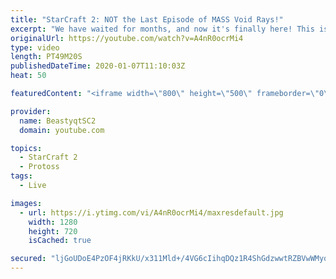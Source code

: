 ```yaml
---
title: "StarCraft 2: NOT the Last Episode of MASS Void Rays!"
excerpt: "We have waited for months, and now it's finally here! This is the VOID RAYS to GRANDMASTER series! With the new balance changes to speedy Void Rays in the latest patch, we can now begin the series right! At this point in the series, we are introducing other units into the composition to make the games"
originalUrl: https://youtube.com/watch?v=A4nR0ocrMi4
type: video
length: PT49M20S
publishedDateTime: 2020-01-07T11:10:03Z
heat: 50

featuredContent: "<iframe width=\"800\" height=\"500\" frameborder=\"0\" src=\"https://www.youtube.com/embed/A4nR0ocrMi4\" allow=\"accelerometer; autoplay; encrypted-media; gyroscope; picture-in-picture\" allowfullscreen></iframe>"

provider:
  name: BeastyqtSC2
  domain: youtube.com

topics:
  - StarCraft 2
  - Protoss
tags:
  - Live

images:
  - url: https://i.ytimg.com/vi/A4nR0ocrMi4/maxresdefault.jpg
    width: 1280
    height: 720
    isCached: true

secured: "ljGoUDoE4PzOF4jRKkU/x311Mld+/4VG6cIihqDQz1R4ShGdzwwtRZBVwWMyo87vr2NFGsihMfajFhWX2wlcvFJnbxj7GQfLFi0gHem1U3qi5LcZQdPxJH/AX/9cWNxm1ZFUATTS5LvR1JVBq5i62KfAbWLDhtModCofG2e3uZSvVdTQi49qwEyuASi7aX/sH7caQS49EJPmrx5cDmE/5KVRpful1+UDBkn/8Q5tNrMXzMsWKMxFW1SFgMYYjqIgHJtTxjNe4yOTlo55ujHOsrs/bN+Nnxph5SQiLc9VJuGOKpyWSDFclxC3LpBKpDeHDR/JM+BkxWLyNRC++gS+1XSPzJT2BRJCt37MS34n96O6kYGjydv7BxRPgFD+TUo6U1faqYmMo5+Lc4SHZyt6pG48kn6O3xs6/VWvQJ7Yb40=;sGl9dS9mSi3AsIXJt/GTEQ=="
---
```


